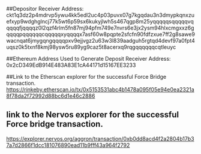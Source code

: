 ##Depositor Receiver Address:
ckt1q3dz2p4mdrvp5ywu4kk5edl2uc4p03puvx07g7kgqdau3n3dmypkqnxzuefxyp9wdghglncj77k5wt6p59sx6kukyjlwh5s467qgp8m25yqqqqqsqqqqqvqqqqqfjqqqqz0l2qzf4rlm5fn87mj94pfm749e7nvrs6e3jx2ysm94hlxcmgxxz6gqqqqpqqqqqqcqqqqqxyqqqqx7asf60w8pqpte2sfcfn90fdfzxue7ff2g8sawe9wacnqat6jmygqngqqqqpxv9ejjvgz2u63w3l839aadguh5rgtqd4devf97a0fpt4uqsz0k5txnf8kmj98ysw5ru89yg9caz5t8acerxq9rqgqqqqqqcqtleuyc

##Ethereum Address Used to Generate Deposit Receiver Address:
0x2cD349EdB914E483A83E1cA44171d15167EE3233

##Link to the Etherscan explorer for the successful Force Bridge transaction.
https://rinkeby.etherscan.io/tx/0x5153531abc4b1478a095f05e94e0ea2321a8f78da2f72992d88bc6d1e46c2886

## link to the Nervos explorer for the successful Force bridge transaction.
https://explorer.nervos.org/aggron/transaction/0xb0dd8acd4f2a2804b17b37a7d2866f1dcc181076890ead11b9fff43a964f2792
